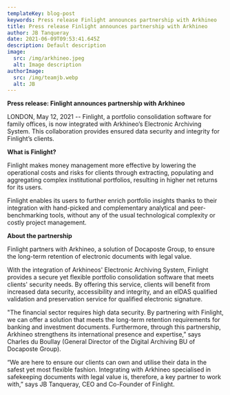 ```yaml
---
templateKey: blog-post
keywords: Press release Finlight announces partnership with Arkhineo
title: Press release Finlight announces partnership with Arkhineo
author: JB Tanqueray
date: 2021-06-09T09:53:41.645Z
description: Default description
image:
  src: /img/arkhineo.jpeg
  alt: Image description
authorImage: 
  src: /img/teamjb.webp
  alt: JB
---
```

<b>Press release: Finlight announces partnership with Arkhineo</b>

LONDON, May 12, 2021 -- Finlight, a portfolio consolidation software for family offices, is now integrated with Arkhineo’s Electronic Archiving System. This collaboration provides ensured data security and integrity for Finlight’s clients.

<b>What is Finlight?</b>

Finlight makes money management more effective by lowering the operational costs and risks for clients through extracting, populating and aggregating complex institutional portfolios, resulting in higher net returns for its users.

Finlight enables its users to further enrich portfolio insights thanks to their integration with hand-picked and complementary analytical and peer-benchmarking tools, without any of the usual technological complexity or costly project management.

<b>About the partnership</b>

Finlight partners with Arkhineo, a solution of Docaposte Group, to ensure the long-term retention of electronic documents with legal value.

With the integration of Arkhineos' Electronic Archiving System, Finlight provides a secure yet flexible portfolio consolidation software that meets clients' security needs. By offering this service, clients will benefit from increased data security, accessibility and integrity, and an eIDAS qualified validation and preservation service for qualified electronic signature.

"The financial sector requires high data security. By partnering with Finlight, we can offer a solution that meets the long-term retention requirements for banking and investment documents. Furthermore, through this partnership, Arkhineo strengthens its international presence and expertise,” says Charles du Boullay (General Director of the Digital Archiving BU of Docaposte Group).

“We are here to ensure our clients can own and utilise their data in the safest yet most flexible fashion. Integrating with Arkhineo specialised in safekeeping documents with legal value is, therefore, a key partner to work with,” says JB Tanqueray, CEO and Co-Founder of Finlight.